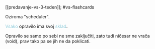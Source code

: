[[predavanje-vs-3-teden]]; #vs-flashcards 

Oziroma "scheduler".

<font color="#92cddc">Vsako</font> opravilo ima svoj <font color="#92cddc">sklad</font>. 

Opravilo se samo po sebi ne sme zaključiti, zato tudi ničesar ne vrača (void), prav tako pa se jih ne da poklicati.



